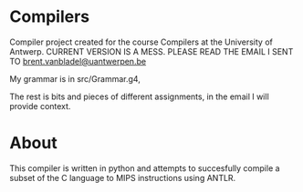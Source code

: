 # Compilers
Compiler project created for the course Compilers at the University of Antwerp.
CURRENT VERSION IS A MESS. PLEASE READ THE EMAIL I SENT TO brent.vanbladel@uantwerpen.be

My grammar is in src/Grammar.g4,

The rest is bits and pieces of different assignments, in the email I will provide context.


# About
This compiler is written in python and attempts to succesfully compile a subset of the C language to MIPS instructions using ANTLR.
